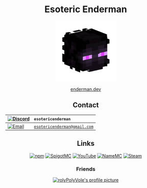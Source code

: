 <!-- All links in this file must start with ./main due to a very strange bug on GitHub. -->
<!-- If the link doesn't start with ./main, images will not be displayed correctly on the user's page. -->

<h1 align="center">Esoteric Enderman</h1>

<p align="center"><a href="https://www.github.com/esotericenderman"><img alt="My profile picture" src="../main/Assets/Profile Picture.png" width="190" height="190"></a></p>

<p align="center"><a href="https://enderman.dev">enderman.dev</a></p>

<h2 align="center">Contact</h2>

<div align="center">

| <a href="https://discord.com/users/500690028960284672"><img src="../main/Assets/Badges/Discord.svg" alt="Discord"></a> | <code>esotericenderman</code>           |
| :--------------------------------------------------------------------------------------------------------------------- | :-------------------------------------- |
| <a href="https://www.gmail.com/"><img src="../main/Assets/Badges/Email.svg" alt="Email"></a>                           | <code>esotericenderman@gmail.com</code> |

</div>

<h2 align="center">Links</h2>

<p align="center">
    <a href="https://www.npmjs.com/~esotericenderman"><img src="../main/Assets/Badges/npm.svg" alt="npm"></a>
    <a href="https://www.spigotmc.org/members/esotericenderman.2123396/"><img src="../main/Assets/Badges/SpigotMC.svg" alt="SpigotMC"></a>
    <a href="https://www.youtube.com/@esotericenderman"><img src="../main/Assets/Badges/YouTube.svg" alt="YouTube"></a>
    <a href="https://namemc.com/profile/EsotericEnderman.1"><img src="../main/Assets/Badges/NameMC.svg" alt="NameMC"></a>
    <a href="https://steamcommunity.com/id/esotericenderman/"><img src="../main/Assets/Badges/Steam.svg" alt="Steam"></a>
</p>

<h3 align="center">Friends</h3>

<p align="center"><a href="https://github.com/rolyPolyVole"><img src="https://github.com/rolyPolyVole.png" width="45" height="45" alt="rolyPolyVole's profile picture"></a></p>
